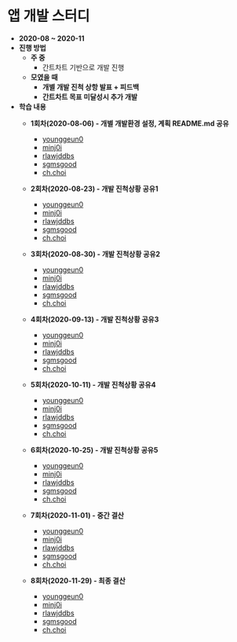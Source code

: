 # 앱 개발 스터디

* **2020-08 ~ 2020-11**
* **진행 방법**
  * **주 중**
    * 간트차트 기반으로 개발 진행
  * **모였을 때**
    * **개별 개발 진척 상항 발표 + 피드백**
    * **간트차트 목표 미달성시 추가 개발**
* **학습 내용**
  * **1회차(2020-08-06) - 개별 개발환경 설정, 계획 README.md 공유**
    * [younggeun0](https://github.com/ohbokdong/AppDevStudy/blob/master/ProjectReadme/younggeun0_readme.md.md)
    * [minj0i](https://github.com/ohbokdong/AppDevStudy/blob/master/ProjectReadme/minj0i_README.md)
    * [rlawjddbs](https://github.com/ohbokdong/AppDevStudy/blob/master/ProjectReadme/rlawjddbs_readme.md)
    * [sgmsgood](https://github.com/ohbokdong/AppDevStudy/blob/master/ProjectReadme/sgmsgood_readme.md)
    * [ch.choi](https://github.com/ohbokdong/AppDevStudy/blob/master/ProjectReadme/ccg1120_readme.md)
  * **2회차(2020-08-23) - 개발 진척상황 공유1**
    * [younggeun0](https://github.com/ohbokdong/AppDevStudy/blob/master/ProjectCheckout/01/younggeun0.md)
    * [minj0i](https://github.com/ohbokdong/AppDevStudy/blob/master/ProjectCheckout/01/minj0i.md)
    * [rlawjddbs](https://github.com/ohbokdong/AppDevStudy/blob/master/ProjectCheckout/01/rlawjddbs.md)
    * [sgmsgood](https://github.com/ohbokdong/AppDevStudy/blob/master/ProjectCheckout/01/sgmsgood.md)
    * [ch.choi](https://github.com/ohbokdong/AppDevStudy/blob/master/ProjectCheckout/01/ch.choi.md)
  * **3회차(2020-08-30) - 개발 진척상황 공유2**
    * [younggeun0](https://github.com/ohbokdong/AppDevStudy/blob/master/ProjectCheckout/02/younggeun0.md)
    * [minj0i](https://github.com/ohbokdong/AppDevStudy/blob/master/ProjectCheckout/02/minj0i.md)
    * [rlawjddbs](https://github.com/ohbokdong/AppDevStudy/blob/master/ProjectCheckout/02/rlawjddbs.md)
    * [sgmsgood](https://github.com/ohbokdong/AppDevStudy/blob/master/ProjectCheckout/02/sgmsgood.md)
    * [ch.choi](https://github.com/ohbokdong/AppDevStudy/blob/master/ProjectCheckout/02/ch.choi.md)

  * **4회차(2020-09-13) - 개발 진척상황 공유3**
    * [younggeun0](https://github.com/ohbokdong/AppDevStudy/blob/master/ProjectCheckout/03/younggeun0.md)
    * [minj0i](https://github.com/ohbokdong/AppDevStudy/blob/master/ProjectCheckout/03/minj0i.md)
    * [rlawjddbs](https://github.com/ohbokdong/AppDevStudy/blob/master/ProjectCheckout/03/rlawjddbs/rlawjddbs.md)
    * [sgmsgood](https://github.com/ohbokdong/AppDevStudy/blob/master/ProjectCheckout/03/sgmsgood.md)
    * [ch.choi](https://github.com/ohbokdong/AppDevStudy/blob/master/ProjectCheckout/03/ch.choi.md)

  * **5회차(2020-10-11) - 개발 진척상황 공유4**
    * [younggeun0](https://github.com/ohbokdong/AppDevStudy/blob/master/ProjectCheckout/04/younggeun0.md)
    * [minj0i](https://github.com/ohbokdong/AppDevStudy/blob/master/ProjectCheckout/04/minj0i.md)
    * [rlawjddbs](https://github.com/ohbokdong/AppDevStudy/blob/master/ProjectCheckout/04/rlawjddbs.md)
    * [sgmsgood](https://github.com/ohbokdong/AppDevStudy/blob/master/ProjectCheckout/04/sgmsgood.md)
    * [ch.choi](https://github.com/ohbokdong/AppDevStudy/blob/master/ProjectCheckout/04/ch.choi.md)
  

  * **6회차(2020-10-25) - 개발 진척상황 공유5**
    * [younggeun0](https://github.com/ohbokdong/AppDevStudy/blob/master/ProjectCheckout/05/younggeun0.md)
    * [minj0i](https://github.com/ohbokdong/AppDevStudy/blob/master/ProjectCheckout/05/minj0i.md)
    * [rlawjddbs](https://github.com/ohbokdong/AppDevStudy/blob/master/ProjectCheckout/05/rlawjddbs.md)
    * [sgmsgood](https://github.com/ohbokdong/AppDevStudy/blob/master/ProjectCheckout/05/sgmsgood.md)
    * [ch.choi](https://github.com/ohbokdong/AppDevStudy/blob/master/ProjectCheckout/05/ch.choi.md)
  

  * **7회차(2020-11-01) - 중간 결산**
     * [younggeun0](https://github.com/ohbokdong/AppDevStudy/blob/master/ProjectCheckout/06/younggeun0.md)
     * [minj0i](https://github.com/ohbokdong/AppDevStudy/blob/master/ProjectCheckout/06/minj0i.md)
     * [rlawjddbs](https://github.com/ohbokdong/AppDevStudy/blob/master/ProjectCheckout/06/rlawjddbs.md)
     * [sgmsgood](https://github.com/ohbokdong/AppDevStudy/blob/master/ProjectCheckout/06/sgmsgood.md)
     * [ch.choi](https://github.com/ohbokdong/AppDevStudy/blob/master/ProjectCheckout/06/ch.choi.md)
    
  * **8회차(2020-11-29) - 최종 결산**
     * [younggeun0](https://github.com/ohbokdong/AppDevStudy/blob/master/ProjectCheckout/07/younggeun0.md)
     * [minj0i](https://github.com/ohbokdong/AppDevStudy/blob/master/ProjectCheckout/07/minj0i.md)
     * [rlawjddbs](https://github.com/ohbokdong/AppDevStudy/blob/master/ProjectCheckout/07/rlawjddbs.md)
     * [sgmsgood](https://github.com/ohbokdong/AppDevStudy/blob/master/ProjectCheckout/07/sgmsgood.md)
     * [ch.choi](https://github.com/ohbokdong/AppDevStudy/blob/master/ProjectCheckout/07/ch.choi.md)

